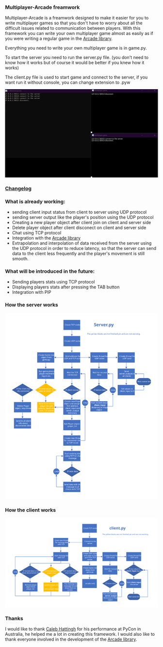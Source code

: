 ### Multiplayer-Arcade freamwork
Multiplayer-Arcade is a freamwork designed to make it easier for you to write multiplayer games so that
you don't have to worry about all the difficult issues related to communication between players.
With this framework you can write your own multiplayer game almost as easily as if you were writing
a regular game in the [Arcade library](https://github.com/pythonarcade/arcade).

Everything you need to write your own multiplayer game is in game.py.

To start the server you need to run the server.py file.
(you don't need to know how it works but of course it would be better if you knew how it works)

The client.py file is used to start game and connect to the server, 
if you want run it without console, you can change extension to .pyw

![Multiplayer-Arcade](diagrams/m.gif)

### [Changelog](CHANGELOG.md)

### What is already working:
- sending client input status from client to server using UDP protocol
- sending server output like the player's position using the UDP protocol
- Creating a new player object after client join on client and server side
- Delete player object after client disconect on client and server side
- Chat using TCP protocol
- Integration with the [Arcade library](https://github.com/pythonarcade/arcade)
- Extrapolation and interpolation of data received from the server using the UDP protocol in order to reduce latency, so that the server can send data to the client less frequently and the player's movement is still smooth.

### What will be introduced in the future:
- Sending players stats using TCP protocol
- Displaying players stats after pressing the TAB button
- Integration with PIP

### How the server works
![Server logic diagram](diagrams/server.svg)

### How the client works
![Client logic diagram](diagrams/client.svg)

### Thanks
I would like to thank [Caleb Hattingh](https://github.com/cjrh) for his performance at PyCon in Australia, he helped me a lot in creating this framework. I would also like to thank everyone involved in the development of the [Arcade library](https://github.com/pythonarcade/arcade).
